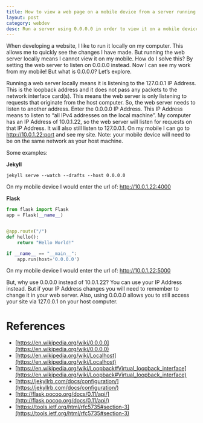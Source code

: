 ```yaml
---
title: How to view a web page on a mobile device from a server running locally on my computer
layout: post
category: webdev
desc: Run a server using 0.0.0.0 in order to view it on a mobile device.
---
```


When developing a website, I like to run it locally on my computer. This allows me to quickly see the changes I have made. But running the web server locally means I cannot view it on my mobile. How do I solve this? By setting the web server to listen on 0.0.0.0 instead. Now I can see my work from my mobile! But what is 0.0.0.0? Let’s explore.

Running a web server locally means it is listening to the 127.0.0.1 IP Address. This is the loopback address and it does not pass any packets to the network interface card(s). This means the web server is only listening to requests that originate from the host computer. So, the web server needs to listen to another address. Enter the 0.0.0.0 IP Address. This IP Address means to listen to “all IPv4 addresses on the local machine”. My computer has an IP Address of 10.0.1.22, so the web server will listen for requests on that IP Address.  It will also still listen to 127.0.0.1. On my mobile I can go to http://10.0.1.22:port and see my site. Note: your mobile device will need to be on the same network as your host machine.

Some examples:

**Jekyll**

```shell
jekyll serve --watch --drafts --host 0.0.0.0
```

On my mobile device I would enter the url of: http://10.0.1.22:4000

**Flask**

```python
from flask import Flask
app = Flask(__name__)


@app.route("/")
def hello():
    return "Hello World!"

if __name__ == "__main__":
    app.run(host='0.0.0.0')
```

On my mobile device I would enter the url of: http://10.0.1.22:5000

But, why use 0.0.0.0 instead of 10.0.1.22? You can use your IP Address instead.  But if your IP Address changes you will need to remember to change it in your web server. Also, using 0.0.0.0 allows you to still access your site via 127.0.0.1 on your host computer.  


# References

* [https://en.wikipedia.org/wiki/0.0.0.0](https://en.wikipedia.org/wiki/0.0.0.0)
* [https://en.wikipedia.org/wiki/Localhost](https://en.wikipedia.org/wiki/Localhost)
* [https://en.wikipedia.org/wiki/Loopback#Virtual_loopback_interface](https://en.wikipedia.org/wiki/Loopback#Virtual_loopback_interface)
* [https://jekyllrb.com/docs/configuration/](https://jekyllrb.com/docs/configuration/)
* [http://flask.pocoo.org/docs/0.11/api/](http://flask.pocoo.org/docs/0.11/api/)
* [https://tools.ietf.org/html/rfc5735#section-3](https://tools.ietf.org/html/rfc5735#section-3)
